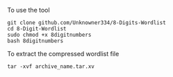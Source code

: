 To use the tool
```
git clone github.com/Unknowner334/8-Digits-Wordlist
cd 8-Digit-Wordlist
sudo chmod +x 8digitnumbers
bash 8digitnumbers
```
To extract the compressed wordlist file
```
tar -xvf archive_name.tar.xv
```

